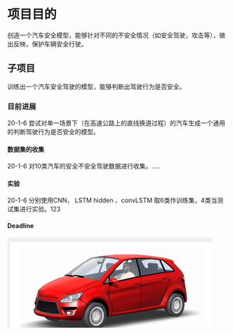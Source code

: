 # 项目目的

创造一个汽车安全模型，能够针对不同的不安全情况（如安全驾驶，攻击等），做出反映，保护车辆安全行驶。

## 子项目

训练出一个汽车安全驾驶的模型，能够判断出驾驶行为是否安全。

### 目前进展

20-1-6 尝试对单一场景下（在高速公路上的直线换道过程）的汽车生成一个通用的判断驾驶行为是否安全的模型。

#### 数据集的收集

20-1-6  对10类汽车的安全不安全驾驶数据进行收集。.....

#### 实验

20-1-6 分别使用CNN，   LSTM hidden       、convLSTM 取6类作训练集，4类当测试集进行实验。123

#### Deadline

 

![df01580210785dd011395f1eedb0a0b](.\picture\df01580210785dd011395f1eedb0a0b.png)



